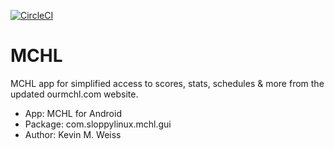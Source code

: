 [![CircleCI](https://circleci.com/gh/unomar/MCHL/tree/ourmchl.svg?style=svg)](https://circleci.com/gh/unomar/MCHL/tree/ourmchl)

# MCHL
MCHL app for simplified access to scores, stats, schedules & more from the updated ourmchl.com website.

- App: MCHL for Android
- Package: com.sloppylinux.mchl.gui
- Author: Kevin M. Weiss
